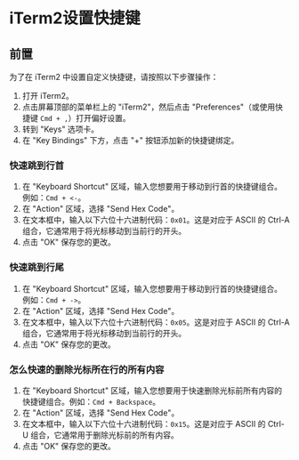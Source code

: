 # iTerm2设置快捷键

## 前置

为了在 iTerm2 中设置自定义快捷键，请按照以下步骤操作：

1. 打开 iTerm2。
2. 点击屏幕顶部的菜单栏上的 "iTerm2"，然后点击 "Preferences"（或使用快捷键 `Cmd + ,`）打开偏好设置。
3. 转到 "Keys" 选项卡。
4. 在 "Key Bindings" 下方，点击 "+" 按钮添加新的快捷键绑定。



### 快速跳到行首

1. 在 "Keyboard Shortcut" 区域，输入您想要用于移动到行首的快捷键组合。例如：`Cmd + <-`。
2. 在 "Action" 区域，选择 "Send Hex Code"。
3. 在文本框中，输入以下六位十六进制代码：`0x01`。这是对应于 ASCII 的 Ctrl-A 组合，它通常用于将光标移动到当前行的开头。
4. 点击 "OK" 保存您的更改。



### 快速跳到行尾

1. 在 "Keyboard Shortcut" 区域，输入您想要用于移动到行首的快捷键组合。例如：`Cmd + ->`。
2. 在 "Action" 区域，选择 "Send Hex Code"。
3. 在文本框中，输入以下六位十六进制代码：`0x05`。这是对应于 ASCII 的 Ctrl-A 组合，它通常用于将光标移动到当前行的开头。
4. 点击 "OK" 保存您的更改。



### 怎么快速的删除光标所在行的所有内容

1. 在 "Keyboard Shortcut" 区域，输入您想要用于快速删除光标前所有内容的快捷键组合。例如：`Cmd + Backspace`。
2. 在 "Action" 区域，选择 "Send Hex Code"。
3. 在文本框中，输入以下六位十六进制代码：`0x15`。这是对应于 ASCII 的 Ctrl-U 组合，它通常用于删除光标前的所有内容。
4. 点击 "OK" 保存您的更改。

